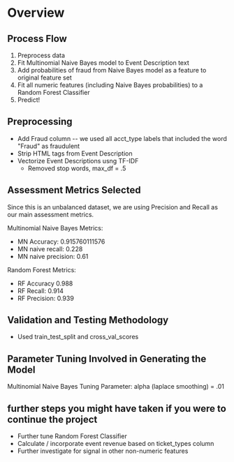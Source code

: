 # Overview

## Process Flow

1. Preprocess data
2. Fit Multinomial Naive Bayes model to Event Description text
3. Add probabilities of fraud from Naive Bayes model as a feature to original feature set
4. Fit all numeric features (including Naive Bayes probabilities) to a Random Forest Classifier
5. Predict!

## Preprocessing

- Add Fraud column -- we used all acct_type labels that included the word "Fraud" as fraudulent
- Strip HTML tags from Event Description
- Vectorize Event Descriptions usng TF-IDF
    - Removed stop words, max_df = .5
   

## Assessment Metrics Selected

Since this is an unbalanced dataset, we are using Precision and Recall as our main assessment metrics.

Multinomial Naive Bayes Metrics:

- MN Accuracy: 0.915760111576
- MN naive recall: 0.228
- MN naive precision: 0.61

Random Forest Metrics:

- RF Accuracy 0.988
- RF Recall: 0.914
- RF Precision: 0.939

## Validation and Testing Methodology

- Used train_test_split and cross_val_scores

## Parameter Tuning Involved in Generating the Model

Multinomial Naive Bayes Tuning Parameter:
alpha (laplace smoothing) = .01

## further steps you might have taken if you were to continue the project

- Further tune Random Forest Classifier
- Calculate / incorporate event revenue based on ticket_types column
- Further investigate for signal in other non-numeric features

